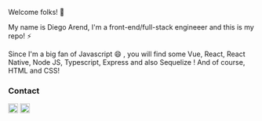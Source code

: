 

<!--
### Hi there
**Diegoarend/DiegoArend** is a ✨ _special_ ✨ repository because its `README.md` (this file) appears on your GitHub profile.

Here are some ideas to get you started:

- 🔭 I’m currently working on ...
- 🌱 I’m currently learning ...
- 👯 I’m looking to collaborate on ...
- 🤔 I’m looking for help with ...
- 💬 Ask me about ...
- 📫 How to reach me: ...
- 😄 Pronouns: ...
- ⚡ Fun fact: ...
-->

Welcome folks!  👋 

My name is Diego Arend, I'm a front-end/full-stack engineeer and this is my repo!  ⚡

Since I'm a big fan of Javascript  😄 , you will find some Vue, React, React Native, Node JS, Typescript, Express and also Sequelize ! And of course, HTML and CSS! 

### Contact
<code><a href="https://www.linkedin.com/in/diegoarend/" target="_blank"><img height="20" src="https://www.vectorlogo.zone/logos/linkedin/linkedin-icon.svg"></a></code>
<code><a href="mailto:diegoaw@gmail.com" target="_blank"><img height="20" src="https://www.vectorlogo.zone/logos/gmail/gmail-icon.svg"></a></code>
